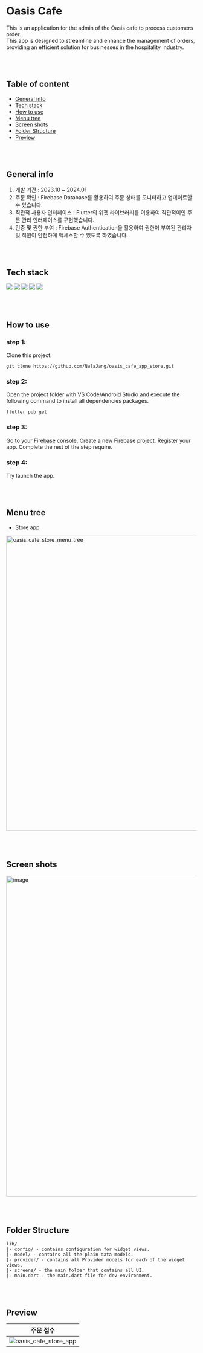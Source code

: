 # Oasis Cafe

This is an application for the admin of the Oasis cafe to process customers order.  
This app is designed to streamline and enhance the management of orders, providing an efficient solution for businesses in the hospitality industry.

<br></br>


## Table of content
* [General info](#general-info)
* [Tech stack](#tech-stack)
* [How to use](#how-to-use)
* [Menu tree](#menu-tree)
* [Screen shots](#screen-shots)
* [Folder Structure](#folder-structure)
* [Preview](#preview)

<br></br>

## General info
1. 개발 기간 : 2023.10 ~ 2024.01
2. 주문 확인 : Firebase Database를 활용하여 주문 상태를 모니터하고 업데이트할 수 있습니다.
3. 직관적 사용자 인터페이스 : Flutter의 위젯 라이브러리를 이용하여 직관적이인 주문 관리 인터페이스를 구현했습니다.
4. 인증 및 권한 부여 : Firebase Authentication을 활용하여 권한이 부여된 관리자 및 직원이 안전하게 액세스할 수 있도록 하였습니다.

<br></br>

## Tech stack
<img src="https://img.shields.io/badge/androidstudio-34A853?style=for-the-badge&logo=androidstudio&logoColor=white">
<img src="https://img.shields.io/badge/firebase-FFCA28?style=for-the-badge&logo=firebase&logoColor=white">
<img src="https://img.shields.io/badge/flutter-02569B?style=for-the-badge&logo=flutter&logoColor=white">
<img src="https://img.shields.io/badge/github-181717?style=for-the-badge&logo=github&logoColor=white">
<img src="https://img.shields.io/badge/git-F05032?style=for-the-badge&logo=git&logoColor=white">

<br></br>

## How to use
### step 1:
Clone this project.

    git clone https://github.com/NalaJang/oasis_cafe_app_store.git


### step 2:
Open the project folder with VS Code/Android Studio and execute the following command to install all dependencies packages.

    flutter pub get


### step 3:
Go to your [Firebase](https://console.firebase.google.com/) console. Create a new Firebase project.
Register your app. Complete the rest of the step require.

### step 4:
Try launch the app.

<br></br>

## Menu tree

* Store app
<img width="781" alt="oasis_cafe_store_menu_tree" src="https://github.com/NalaJang/oasis_cafe_app_store/assets/73895803/ada99bf2-c0c1-4885-9f43-2ad77b15a2e4">

<br></br>

## Screen shots
<img width="849" alt="image" src="https://github.com/NalaJang/oasis_cafe_app_store/assets/73895803/c458723a-e599-4785-a560-28e116d111f4">

<br></br>

## Folder Structure

    lib/
    |- config/ - contains configuration for widget views.
    |- model/ - contains all the plain data models.
    |- provider/ - contains all Provider models for each of the widget views.
    |- screens/ - the main folder that contains all UI.
    |- main.dart - the main.dart file for dev environment.

<br></br>

## Preview
|주문 접수|
|-------|
|![oasis_cafe_store_app](https://github.com/NalaJang/oasis_cafe_app_store/assets/73895803/fb87b446-099b-479f-a63d-75278b2f0516)|

